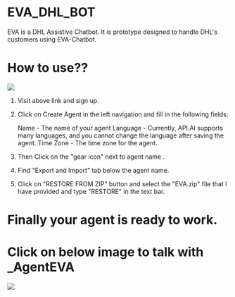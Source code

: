 # EVA_DHL_BOT
EVA is a DHL Assistive Chatbot. It is prototype designed to handle DHL's customers using EVA-Chatbot.

# How to use??

<a href="https://console.api.ai/api-client/#/login" target="_blank"><img src="https://crunchbase-production-res.cloudinary.com/image/upload/c_pad,h_140,w_140/v1422021886/kixmf5uejurno2j4resu.png"></a>

1. Visit above link and sign up.
2. Click on Create Agent in the left navigation and fill in the following fields:

    Name - The name of your agent
    Language - Currently, API.AI supports many languages, and you cannot change the language after saving the agent.
    Time Zone - The time zone for the agent.

3. Then Click on the "gear icon" next to agent name <Name-of-the-agent-you-created>.
4. Find "Export and Import" tab below the agent name.
5. Click on "RESTORE FROM ZIP" button and select the "EVA.zip" file that I have provided and type "RESTORE" in the text bar.

# Finally your agent is ready to work.

# Click on below image to talk with _AgentEVA
   <a href="https://bot.api.ai/592b96a4-7162-44dc-8e67-d50258a2900e" target="_blank"><img src="https://lh3.googleusercontent.com/QfaVadh_8yXrPkBy0N5WM9xaFw1_LVahLPg0C3wdmlxwj_jDCmtnavbVzDehHav-C63feWmynzTUrGI=w1920-h979-rw"></a>


